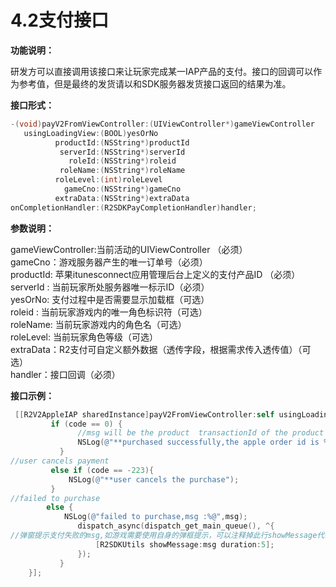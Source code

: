 # 4.2支付接口

**功能说明：**

研发方可以直接调用该接口来让玩家完成某一IAP产品的支付。接口的回调可以作为参考值，但是最终的发货请以和SDK服务器发货接口返回的结果为准。

**接口形式：**

```objectivec
-(void)payV2FromViewController:(UIViewController*)gameViewController
   usingLoadingView:(BOOL)yesOrNo
          productId:(NSString*)productId
           serverId:(NSString*)serverId
             roleId:(NSString*)roleid
           roleName:(NSString*)roleName
          roleLevel:(int)roleLevel
            gameCno:(NSString*)gameCno
          extraData:(NSString*)extraData
onCompletionHandler:(R2SDKPayCompletionHandler)handler;
```

**参数说明：**

gameViewController:当前活动的UIViewController （必须）  
gameCno：游戏服务器产生的唯一订单号（必须）  
productId: 苹果itunesconnect应用管理后台上定义的支付产品ID （必须）  
serverId : 当前玩家所处服务器唯一标示ID（必须）  
yesOrNo: 支付过程中是否需要显示加载框（可选）  
roleid : 当前玩家游戏内的唯一角色标识符（可选）  
roleName: 当前玩家游戏内的角色名（可选）  
roleLevel: 当前玩家角色等级（可选）  
extraData：R2支付可自定义额外数据（透传字段，根据需求传入透传值）（可选）  
handler：接口回调（必须）

**接口示例：**

```objectivec
 [[R2V2AppleIAP sharedInstance]payV2FromViewController:self usingLoadingView:YES productId:@"2232" serverId:@"80001" roleId:@"123030" roleName:@"XXXX~*" roleLevel:1015089810 gameCno:[[NSUUID UUID] UUIDString] extraData:@"20200812173525800013888" onCompletionHandler:^(int code, NSString * _Nonnull msg) {
         if (code == 0) {
               //msg will be the product  transactionId of the product if successful
               NSLog(@"**purchased successfully,the apple order id is %@",msg);
           }
//user cancels payment
         else if (code == -223){
             NSLog(@"**user cancels the purchase");
         }
//failed to purchase
        else {
            NSLog(@"failed to purchase,msg :%@",msg);
               dispatch_async(dispatch_get_main_queue(), ^{
//弹窗提示支付失败的msg,如游戏需要使用自身的弹框提示，可以注释掉此行showMessage代码
                   [R2SDKUtils showMessage:msg duration:5];
               });
           }
    }];
```

